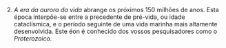 ﻿2. *A era da aurora da vida*  abrange os próximos 150 milhões de anos. Esta época interpõe-se entre a precedente de pré-vida, ou idade cataclísmica, e o período seguinte de uma vida marinha mais altamente desenvolvida. Este éon é conhecido dos vossos pesquisadores como o *Proterozoico.*